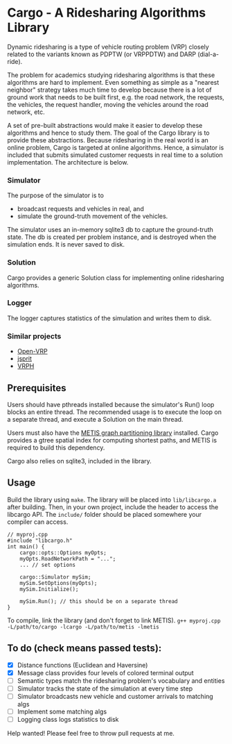 # Cargo - A Ridesharing Algorithms Library

Dynamic ridesharing is a type of vehicle routing problem (VRP) closely related
to the variants known as PDPTW (or VRPPDTW) and DARP (dial-a-ride).

The problem for academics studying ridesharing algorithms is that these
algorithms are hard to implement. Even something as simple as a "nearest
neighbor" strategy takes much time to develop because there is a lot of ground
work that needs to be built first, e.g. the road network, the requests, the
vehicles, the request handler, moving the vehicles around the road network,
etc.

A set of pre-built abstractions would make it easier to develop these
algorithms and hence to study them. The goal of the Cargo library is to provide
these abstractions. Because ridesharing in the real world is an online problem,
Cargo is targeted at online algorithms. Hence, a simulator is included that
submits simulated customer requests in real time to a solution implementation.
The architecture is below.

### Simulator

The purpose of the simulator is to
- broadcast requests and vehicles in real, and
- simulate the ground-truth movement of the vehicles.

The simulator uses an in-memory sqlite3 db to capture the ground-truth state.
The db is created per problem instance, and is destroyed when the simulation
ends. It is never saved to disk.

### Solution

Cargo provides a generic Solution class for implementing online ridesharing
algorithms.

### Logger

The logger captures statistics of the simulation and writes them to disk.

### Similar projects

- [Open-VRP](https://github.com/mck-/Open-VRP)
- [jsprit](https://github.com/graphhopper/jsprit)
- [VRPH](https://projects.coin-or.org/VRPH)

## Prerequisites

Users should have pthreads installed because the simulator's Run() loop blocks
an entire thread. The recommended usage is to execute the loop on a separate
thread, and execute a Solution on the main thread.

Users must also have the [METIS graph partitioning library](http://glaros.dtc.umn.edu/gkhome/metis/metis/overview)
installed. Cargo provides a gtree spatial index for computing shortest paths,
and METIS is required to build this dependency.

Cargo also relies on sqlite3, included in the library.

## Usage

Build the library using `make`. The library will be placed into `lib/libcargo.a`
after building. Then, in your own project, include the header to access the
libcargo API. The `include/` folder should be placed somewhere your compiler
can access.
```
// myproj.cpp
#include "libcargo.h"
int main() {
    cargo::opts::Options myOpts;
    myOpts.RoadNetworkPath = "...";
    ... // set options

    cargo::Simulator mySim;
    mySim.SetOptions(myOpts);
    mySim.Initialize();

    mySim.Run(); // this should be on a separate thread
}
```

To compile, link the library (and don't forget to link METIS).
`g++ myproj.cpp -L/path/to/cargo -lcargo -L/path/to/metis -lmetis`

## To do (check means passed tests):

- [x] Distance functions (Euclidean and Haversine)
- [x] Message class provides four levels of colored terminal output
- [ ] Semantic types match the ridesharing problem's vocabulary and entities
- [ ] Simulator tracks the state of the simulation at every time step
- [ ] Simulator broadcasts new vehicle and customer arrivals to matching algs
- [ ] Implement some matching algs
- [ ] Logging class logs statistics to disk

Help wanted! Please feel free to throw pull requests at me.

